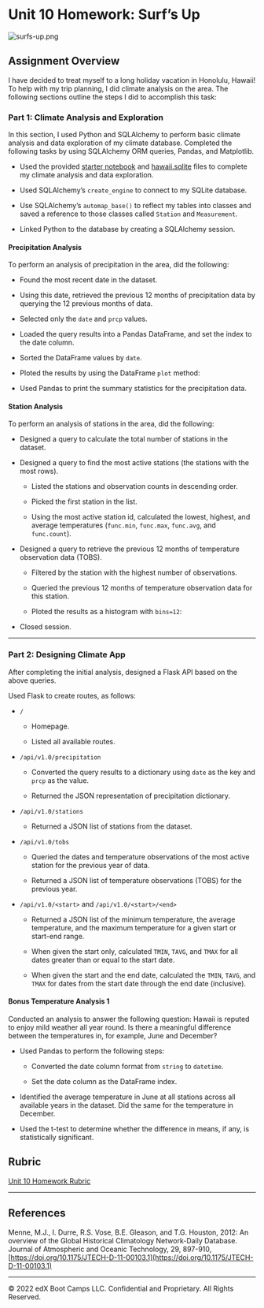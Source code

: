 # Unit 10 Homework: Surf’s Up
![surfs-up.png](Images/surfs-up.png)

## Assignment Overview

I have decided to treat myself to a long holiday vacation in Honolulu, Hawaii! To help with my trip planning, I did climate analysis on the area. The following sections outline the steps I did to accomplish this task:

### Part 1: Climate Analysis and Exploration

In this section, I used Python and SQLAlchemy to perform basic climate analysis and data exploration of my climate database. Completed the following tasks by using SQLAlchemy ORM queries, Pandas, and Matplotlib.

* Used the provided [starter notebook](climate_starter.ipynb) and [hawaii.sqlite](Resources/hawaii.sqlite) files to complete my climate analysis and data exploration.

* Used SQLAlchemy’s `create_engine` to connect to my SQLite database.

* Use SQLAlchemy’s `automap_base()` to reflect my tables into classes and saved a reference to those classes called `Station` and `Measurement`.

* Linked Python to the database by creating a SQLAlchemy session.

#### Precipitation Analysis

To perform an analysis of precipitation in the area, did the following:

* Found the most recent date in the dataset.

* Using this date, retrieved the previous 12 months of precipitation data by querying the 12 previous months of data. 

* Selected only the `date` and `prcp` values.

* Loaded the query results into a Pandas DataFrame, and set the index to the date column.

* Sorted the DataFrame values by `date`.

* Ploted the results by using the DataFrame `plot` method:


* Used Pandas to print the summary statistics for the precipitation data.

#### Station Analysis

To perform an analysis of stations in the area, did the following:

* Designed a query to calculate the total number of stations in the dataset.

* Designed a query to find the most active stations (the stations with the most rows).

    * Listed the stations and observation counts in descending order.

    * Picked the first station in the list.

    * Using the most active station id, calculated the lowest, highest, and average temperatures (`func.min`, `func.max`, `func.avg`, and `func.count`).

 * Designed a query to retrieve the previous 12 months of temperature observation data (TOBS).

    * Filtered by the station with the highest number of observations.

    * Queried the previous 12 months of temperature observation data for this station.

    * Ploted the results as a histogram with `bins=12`:

 * Closed session.

- - -

### Part 2: Designing Climate App

After completing the initial analysis, designed a Flask API based on the above queries.

Used Flask to create routes, as follows:

* `/`

    * Homepage.

    * Listed all available routes.

* `/api/v1.0/precipitation`

    * Converted the query results to a dictionary using `date` as the key and `prcp` as the value.

    * Returned the JSON representation of precipitation dictionary.

* `/api/v1.0/stations`

    * Returned a JSON list of stations from the dataset.

* `/api/v1.0/tobs`

    * Queried the dates and temperature observations of the most active station for the previous year of data.

    * Returned a JSON list of temperature observations (TOBS) for the previous year.

* `/api/v1.0/<start>` and `/api/v1.0/<start>/<end>`

    * Returned a JSON list of the minimum temperature, the average temperature, and the maximum temperature for a given start or start-end range.

    * When given the start only, calculated `TMIN`, `TAVG`, and `TMAX` for all dates greater than or equal to the start date.

    * When given the start and the end date, calculated the `TMIN`, `TAVG`, and `TMAX` for dates from the start date through the end date (inclusive).

#### Bonus Temperature Analysis 1

Conducted an analysis to answer the following question: Hawaii is reputed to enjoy mild weather all year round. Is there a meaningful difference between the temperatures in, for example, June and December?

* Used Pandas to perform the following steps:

    * Converted the date column format from `string` to `datetime`.

    * Set the date column as the DataFrame index.


* Identified the average temperature in June at all stations across all available years in the dataset. Did the same for the temperature in December.

* Used the t-test to determine whether the difference in means, if any, is statistically significant. 


## Rubric

[Unit 10 Homework Rubric](https://docs.google.com/document/d/1gT29iMF3avSvJruKpcHY4qovP5QitgXePqtjC6XESI0/edit?usp=sharing)

- - -

## References

Menne, M.J., I. Durre, R.S. Vose, B.E. Gleason, and T.G. Houston, 2012: An overview of the Global Historical Climatology Network-Daily Database. Journal of Atmospheric and Oceanic Technology, 29, 897-910, [https://doi.org/10.1175/JTECH-D-11-00103.1](https://doi.org/10.1175/JTECH-D-11-00103.1)

- - -

© 2022 edX Boot Camps LLC. Confidential and Proprietary. All Rights Reserved.
